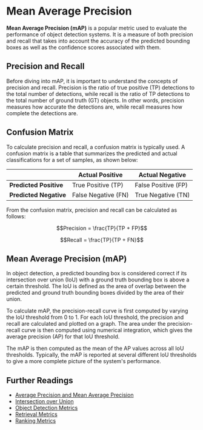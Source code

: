 # Mean Average Precision

**Mean Average Precision (mAP)** is a popular metric used to evaluate the performance of object detection systems. It is a measure of both precision and recall that takes into account the accuracy of the predicted bounding boxes as well as the confidence scores associated with them. 

## Precision and Recall

Before diving into mAP, it is important to understand the concepts of precision and recall. Precision is the ratio of true positive (TP) detections to the total number of detections, while recall is the ratio of TP detections to the total number of ground truth (GT) objects. In other words, precision measures how accurate the detections are, while recall measures how complete the detections are. 

## Confusion Matrix

To calculate precision and recall, a confusion matrix is typically used. A confusion matrix is a table that summarizes the predicted and actual classifications for a set of samples, as shown below:

|          | Actual Positive | Actual Negative |
|----------|-----------------|-----------------|
| **Predicted Positive** | True Positive (TP) | False Positive (FP) |
| **Predicted Negative** | False Negative (FN) | True Negative (TN) |

From the confusion matrix, precision and recall can be calculated as follows:

$$Precision = \frac{TP}{TP + FP}$$

$$Recall = \frac{TP}{TP + FN}$$

## Mean Average Precision (mAP)

In object detection, a predicted bounding box is considered correct if its intersection over union (IoU) with a ground truth bounding box is above a certain threshold. The IoU is defined as the area of overlap between the predicted and ground truth bounding boxes divided by the area of their union. 

To calculate mAP, the precision-recall curve is first computed by varying the IoU threshold from 0 to 1. For each IoU threshold, the precision and recall are calculated and plotted on a graph. The area under the precision-recall curve is then computed using numerical integration, which gives the average precision (AP) for that IoU threshold. 

The mAP is then computed as the mean of the AP values across all IoU thresholds. Typically, the mAP is reported at several different IoU thresholds to give a more complete picture of the system's performance. 

## Further Readings

- [Average Precision and Mean Average Precision](https://towardsdatascience.com/breaking-down-mean-average-precision-map-ae462f623a52)
- [Intersection over Union](https://towardsdatascience.com/intersection-over-union-iou-for-object-detection-45c121a31173)
- [Object Detection Metrics](https://medium.com/@jonathan_hui/map-mean-average-precision-for-object-detection-45c121a31173)
- [Retrieval Metrics](https://www.nyu.edu/projects/rbowden/eval/index.html)
- [Ranking Metrics](https://towardsdatascience.com/ranking-metrics-for-object-detection-evaluation-7a819d9ee9ab)
